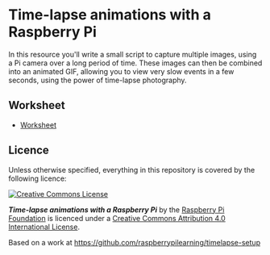 # Time-lapse animations with a Raspberry Pi 

In this resource you'll write a small script to capture multiple images, using a Pi camera over a long period of time. These images can then be combined into an animated GIF, allowing you to view very slow events in a few seconds, using the power of time-lapse photography.

## Worksheet

- [Worksheet](worksheet.md)

## Licence

Unless otherwise specified, everything in this repository is covered by the following licence:

[![Creative Commons License](http://i.creativecommons.org/l/by-sa/4.0/88x31.png)](http://creativecommons.org/licenses/by-sa/4.0/)

***Time-lapse animations with a Raspberry Pi*** by the [Raspberry Pi Foundation](http://www.raspberrypi.org) is licenced under a [Creative Commons Attribution 4.0 International License](http://creativecommons.org/licenses/by-sa/4.0/).

Based on a work at https://github.com/raspberrypilearning/timelapse-setup
